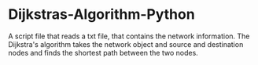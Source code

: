 # Dijkstras-Algorithm-Python
A script file that reads a txt file, that contains the network information. The Dijkstra's algorithm takes the network object and source and destination nodes and finds the shortest path between the two nodes.
